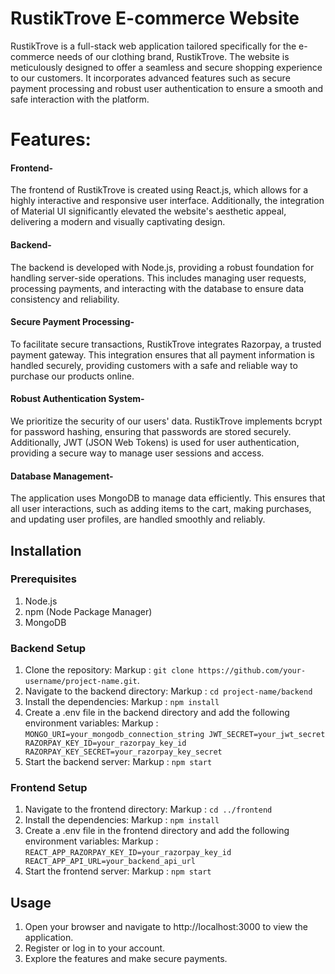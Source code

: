 # RustikTrove E-commerce Website
RustikTrove is a full-stack web application tailored specifically for the e-commerce needs of our clothing brand, RustikTrove. The website is meticulously designed to offer a seamless and secure shopping experience to our customers. It incorporates advanced features such as secure payment processing and robust user authentication to ensure a smooth and safe interaction with the platform.

# Features:
#### Frontend- #### 
The frontend of RustikTrove is created using React.js, which allows for a highly interactive and responsive user interface. Additionally, the integration of Material UI significantly elevated the website's aesthetic appeal, delivering a modern and visually captivating design.
#### Backend- ####
The backend is developed with Node.js, providing a robust foundation for handling server-side operations. This includes managing user requests, processing payments, and interacting with the database to ensure data consistency and reliability.
#### Secure Payment Processing- ####
To facilitate secure transactions, RustikTrove integrates Razorpay, a trusted payment gateway. This integration ensures that all payment information is handled securely, providing customers with a safe and reliable way to purchase our products online.
#### Robust Authentication System- ####
We prioritize the security of our users' data. RustikTrove implements bcrypt for password hashing, ensuring that passwords are stored securely. Additionally, JWT (JSON Web Tokens) is used for user authentication, providing a secure way to manage user sessions and access.
#### Database Management- ####
The application uses MongoDB to manage data efficiently. This ensures that all user interactions, such as adding items to the cart, making purchases, and updating user profiles, are handled smoothly and reliably.
## Installation ##
### Prerequisites ###
1. Node.js
2. npm (Node Package Manager)
3. MongoDB 
### Backend Setup ###
1. Clone the repository:
Markup :  `git clone https://github.com/your-username/project-name.git`.
2. Navigate to the backend directory:
Markup :  `cd project-name/backend`
3. Install the dependencies:
Markup :  `npm install`
4. Create a .env file in the backend directory and add the following environment variables:
Markup :  `MONGO_URI=your_mongodb_connection_string
JWT_SECRET=your_jwt_secret
RAZORPAY_KEY_ID=your_razorpay_key_id
RAZORPAY_KEY_SECRET=your_razorpay_key_secret`
5. Start the backend server:
Markup :  `npm start`
### Frontend Setup ###
1. Navigate to the frontend directory:
Markup :  `cd ../frontend`
2. Install the dependencies:
Markup :  `npm install` 
3. Create a .env file in the frontend directory and add the following environment variables:
Markup :  `REACT_APP_RAZORPAY_KEY_ID=your_razorpay_key_id
REACT_APP_API_URL=your_backend_api_url`
4. Start the frontend server:
Markup :  `npm start`
## Usage ##
1. Open your browser and navigate to http://localhost:3000 to view the application.
2. Register or log in to your account.
3. Explore the features and make secure payments.

